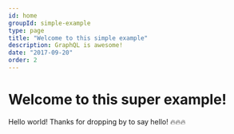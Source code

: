 ```yaml
---
id: home
groupId: simple-example
type: page
title: "Welcome to this simple example"
description: GraphQL is awesome!
date: "2017-09-20"
order: 2
---
```


# Welcome to this super example!

Hello world!
Thanks for dropping by to say hello! 🔥🔥🔥
